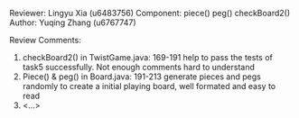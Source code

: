 Reviewer: Lingyu Xia (u6483756)
Component: piece() peg() checkBoard2()
Author: Yuqing Zhang (u6767747)

Review Comments:

1. checkBoard2() in TwistGame.java: 169-191 help to pass the tests of task5 successfully. Not enough comments hard to understand
2. Piece() & peg() in Board.java: 191-213 generate pieces and pegs randomly to create a initial playing board, well formated and easy to read
3. <...>